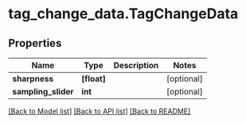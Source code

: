 # tag_change_data.TagChangeData

## Properties
Name | Type | Description | Notes
------------ | ------------- | ------------- | -------------
**sharpness** | **[float]** |  | [optional] 
**sampling_slider** | **int** |  | [optional] 

[[Back to Model list]](../README.md#documentation-for-models) [[Back to API list]](../README.md#documentation-for-api-endpoints) [[Back to README]](../README.md)


